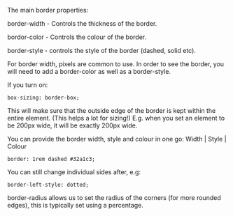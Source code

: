 The main border properties:

border-width - Controls the thickness of the border.

bordor-color - Controls the colour of the border.

border-style - controls the style of the border (dashed, solid etc). 

For border width, pixels are common to use.  In order to see the border, you will need to add a border-color as well as a border-style. 

If you turn on:
```
box-sizing: border-box;
```
This will make sure that the outside edge of the border is kept within the entire element. (This helps a lot for sizing!)
E.g. when you set an element to be 200px wide, it will be exactly 200px wide. 

You can provide the border width, style and colour in one go: Width | Style | Colour

```
border: 1rem dashed #32a1c3; 
```

You can still change individual sides after, e.g:
```
border-left-style: dotted;
```


border-radius allows us to set the radius of the corners (for more rounded edges), this is typically set using a percentage. 